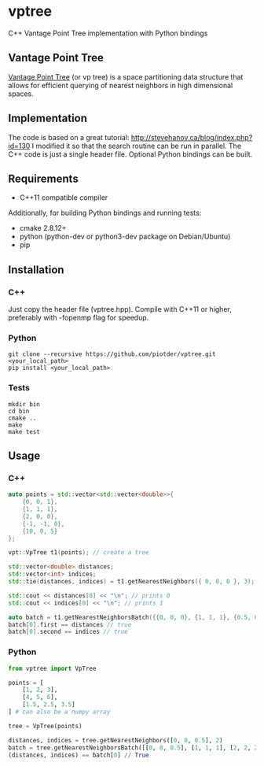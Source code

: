 # vptree
C++ Vantage Point Tree implementation with Python bindings

## Vantage Point Tree

[Vantage Point Tree](https://en.wikipedia.org/wiki/Vantage-point_tree) (or vp tree) is a space partitioning data structure that allows for efficient
querying of nearest neighbors in high dimensional spaces.

## Implementation

The code is based on a great tutorial: http://stevehanov.ca/blog/index.php?id=130
I modified it so that the search routine can be run in parallel.
The C++ code is just a single header file. Optional Python bindings can be built.

## Requirements

- C++11 compatible compiler

Additionally, for building Python bindings and running tests:
- cmake 2.8.12+
- python (python-dev or python3-dev package on Debian/Ubuntu)
- pip

## Installation

### C++
Just copy the header file (vptree.hpp). Compile with C++11 or higher, preferably with -fopenmp flag for speedup.

### Python
```
git clone --recursive https://github.com/piotder/vptree.git <your_local_path>
pip install <your_local_path>
```

### Tests
```
mkdir bin
cd bin
cmake ..
make
make test
```

## Usage

### C++
```c++
auto points = std::vector<std::vector<double>>{
    {0, 0, 1},
    {1, 1, 1},
    {2, 0, 0},
    {-1, -1, 0},
    {10, 0, 5}
};

vpt::VpTree t1(points); // create a tree

std::vector<double> distances;
std::vector<int> indices;
std::tie(distances, indices) = t1.getNearestNeighbors({ 0, 0, 0 }, 3); // find 3 neighbors closest to the given point

std::cout << distances[0] << "\n"; // prints 0
std::cout << indices[0] << "\n"; // prints 1

auto batch = t1.getNearestNeighborsBatch({{0, 0, 0}, {1, 1, 1}, {0.5, 0.5, 0.5}}, 3); // split the work between threads
batch[0].first == distances // true
batch[0].second == indices // true

```
### Python
```Python
from vptree import VpTree

points = [
    [1, 2, 3],
    [4, 5, 6],
    [1.5, 2.5, 3.5]
] # can also be a numpy array

tree = VpTree(points)

distances, indices = tree.getNearestNeighbors([0, 0, 0.5], 2)
batch = tree.getNearestNeighborsBatch([[0, 0, 0.5], [1, 1, 1], [2, 2, 2]], 2) // split the work between threads
(distances, indices) == batch[0] // True
```